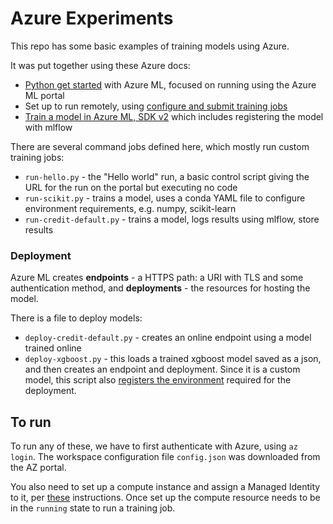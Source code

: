 # Azure Experiments

This repo has some basic examples of training models using Azure. 

It was put together using these Azure docs:

* [Python get started](https://learn.microsoft.com/en-us/azure/machine-learning/tutorial-1st-experiment-hello-world?view=azureml-api-1) with Azure ML, focused on running using the Azure ML portal
* Set up to run remotely, using [configure and submit training jobs](https://learn.microsoft.com/en-us/azure/machine-learning/how-to-set-up-training-targets?view=azureml-api-1#select-a-compute-target)
* [Train a model in Azure ML, SDK v2](https://learn.microsoft.com/en-us/azure/machine-learning/tutorial-train-model?view=azureml-api-2) which includes registering the model with mlflow

There are several command jobs defined here, which mostly run custom training jobs:
* `run-hello.py` - the "Hello world" run, a basic control script giving the URL for the run on the portal but executing no code
* `run-scikit.py` - trains a model, uses a conda YAML file to configure environment requirements, e.g. numpy, scikit-learn
* `run-credit-default.py` - trains a model, logs results using mlflow, store results

### Deployment 
Azure ML creates **endpoints** - a HTTPS path: a URI with TLS and some authentication method, and **deployments** - the resources for hosting the model.  

There is a file to deploy models:
* `deploy-credit-default.py` - creates an online endpoint using a model trained online
* `deploy-xgboost.py` - this loads a trained xgboost model saved as a json, and then creates an endpoint and deployment. Since it is a custom model, this script also [registers the environment](https://learn.microsoft.com/en-us/azure/machine-learning/how-to-deploy-online-endpoints?view=azureml-api-2&tabs=python#register-your-model-and-environment) required for the deployment.

## To run

To run any of these, we have to first authenticate with Azure, using `az login`. The workspace configuration file `config.json` was downloaded from the AZ portal. 

You also need to set up a compute instance and assign a Managed Identity to it, per [these](https://learn.microsoft.com/en-us/answers/questions/1377394/failed-to-pull-docker-image-from-acr-to-azure-ml) instructions. Once set up the compute resource needs to be in the `running` state to run a training job. 
